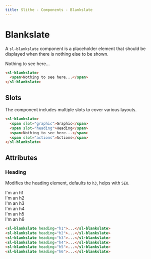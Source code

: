 ```yaml
---
title: Slithe - Components - Blankslate
---
```

# Blankslate

A `sl-blankslate` component is a placeholder element that should be displayed when there is nothing else to be shown.

<Preview>
  <sl-blankslate>
    <span>Nothing to see here...</span>
  </sl-blankslate>
</Preview>

``` html
<sl-blankslate>
  <span>Nothing to see here...</span>
</sl-blankslate>
```

## Slots

The component includes multiple slots to cover various layouts.

<Preview title="Playground">
  <PlaygroundBlankslate/>
</Preview>

``` html
<sl-blankslate>
  <span slot="graphic">Graphic</span>
  <span slot="heading">Heading</span>
  <span>Nothing to see here...</span>
  <span slot="actions">Actions</span>
</sl-blankslate>
```

## Attributes

### Heading

Modifies the heading element, defaults to `h3`, helps with `SEO`.

<Preview>
  <sl-blankslate heading="h1">
    <span slot="heading">I'm an h1</span>
  </sl-blankslate>
  <br/>
  <sl-blankslate heading="h2">
    <span slot="heading">I'm an h2</span>
  </sl-blankslate>
  <br/>
  <sl-blankslate heading="h3">
    <span slot="heading">I'm an h3</span>
  </sl-blankslate>
  <br/>
  <sl-blankslate heading="h4">
    <span slot="heading">I'm an h4</span>
  </sl-blankslate>
  <br/>
  <sl-blankslate heading="h5">
    <span slot="heading">I'm an h5</span>
  </sl-blankslate>
  <br/>
  <sl-blankslate heading="h6">
    <span slot="heading">I'm an h6</span>
  </sl-blankslate>
</Preview>

``` html
<sl-blankslate heading="h1">...</sl-blankslate>
<sl-blankslate heading="h2">...</sl-blankslate>
<sl-blankslate heading="h3">...</sl-blankslate>
<sl-blankslate heading="h4">...</sl-blankslate>
<sl-blankslate heading="h5">...</sl-blankslate>
<sl-blankslate heading="h6">...</sl-blankslate>
```
